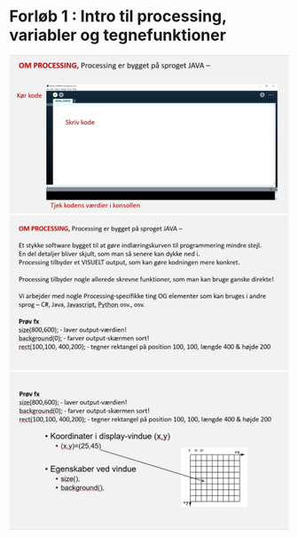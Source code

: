 # Forløb 1 : Intro til processing, variabler og tegnefunktioner

![brug af processing editor](processing_editor.jpg)
![om processing](pic2_om_processing.jpg)
![indbyggedefunktioner1](pic3_indbyggedefunktioner1.jpg)
